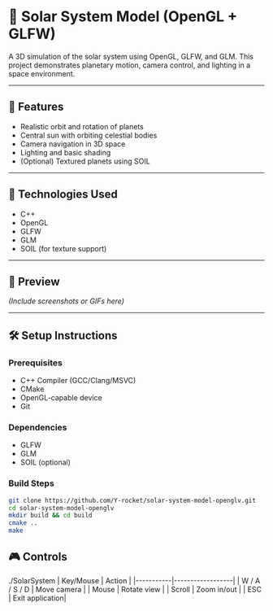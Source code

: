 # 🌌 Solar System Model (OpenGL + GLFW)

A 3D simulation of the solar system using OpenGL, GLFW, and GLM. This project demonstrates planetary motion, camera control, and lighting in a space environment.

---

## 🌠 Features

- Realistic orbit and rotation of planets
- Central sun with orbiting celestial bodies
- Camera navigation in 3D space
- Lighting and basic shading
- (Optional) Textured planets using SOIL

---

## 🚀 Technologies Used

- C++  
- OpenGL  
- GLFW  
- GLM  
- SOIL (for texture support)

---

## 📸 Preview

*(Include screenshots or GIFs here)*

---

## 🛠️ Setup Instructions

### Prerequisites

- C++ Compiler (GCC/Clang/MSVC)
- CMake
- OpenGL-capable device
- Git

### Dependencies

- GLFW
- GLM
- SOIL (optional)

### Build Steps

```bash
git clone https://github.com/Y-rocket/solar-system-model-openglv.git
cd solar-system-model-openglv
mkdir build && cd build
cmake ..
make
```
## 🎮 Controls
./SolarSystem
| Key/Mouse | Action           |
|-----------|------------------|
| W / A / S / D | Move camera  |
| Mouse     | Rotate view     |
| Scroll    | Zoom in/out     |
| ESC       | Exit application|
